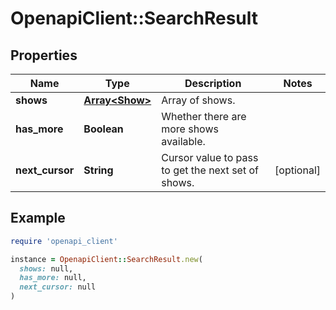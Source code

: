 # OpenapiClient::SearchResult

## Properties

| Name | Type | Description | Notes |
| ---- | ---- | ----------- | ----- |
| **shows** | [**Array&lt;Show&gt;**](Show.md) | Array of shows. |  |
| **has_more** | **Boolean** | Whether there are more shows available. |  |
| **next_cursor** | **String** | Cursor value to pass to get the next set of shows. | [optional] |

## Example

```ruby
require 'openapi_client'

instance = OpenapiClient::SearchResult.new(
  shows: null,
  has_more: null,
  next_cursor: null
)
```

